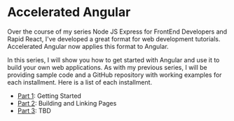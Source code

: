 # Accelerated Angular

Over the course of my series Node JS Express for FrontEnd Developers and Rapid React, I've developed a great format for web development tutorials. Accelerated Angular now applies this format to Angular. 

In this series, I will show you how to get started with Angular and use it to build your own web applications. As with my previous series, I will be providing sample code and a GitHub repository with working examples for each installment. Here is a list of each installment.

* [Part 1](https://github.com/trider/accelerated-angular-tutorial/tree/2f32d2669ccba0f3b19b00552c85ba11a437a975/ng-task-tutorial-01 "ng-task-tutorial-01"): Getting Started
* [Part 2]( "https://github.com/trider/accelerated-angular-tutorial/tree/673afde938e8ccd51784d269f70564c14661640d/"ng-task-tutorial-02"): Building and Linking Pages
* [Part 3]("ng-task-tutorial-03"): TBD
